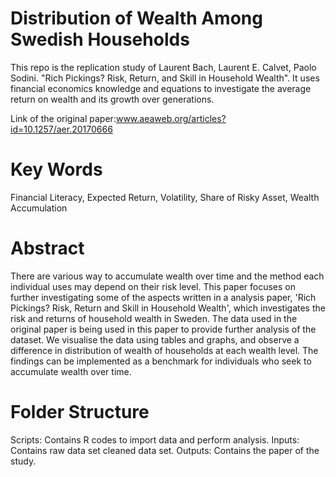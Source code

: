 # Distribution of Wealth Among Swedish Households
This repo is the replication study of Laurent Bach, Laurent E. Calvet, Paolo Sodini. "Rich Pickings? Risk, Return, and Skill in Household Wealth". It uses financial economics knowledge and equations to investigate the average return on wealth and its growth over generations.

Link of the original paper:www.aeaweb.org/articles?id=10.1257/aer.20170666

# Key Words
Financial Literacy, Expected Return, Volatility, Share of Risky Asset, Wealth Accumulation

# Abstract
There are various way to accumulate wealth over time and the method each individual uses may depend on their risk level. This paper focuses on further investigating some of the aspects written in a analysis paper, 'Rich Pickings? Risk, Return and Skill in Household Wealth', which investigates the risk and returns of household wealth in Sweden. The data used in the original paper is being used in this paper to provide further analysis of the dataset. We visualise the data using tables and graphs, and observe a difference in distribution of wealth of households at each wealth level. The findings can be implemented as a benchmark for individuals who seek to accumulate wealth over time.

# Folder Structure 
Scripts: Contains R codes to import data and perform analysis.
Inputs: Contains raw data set cleaned data set. 
Outputs: Contains the paper of the study. 